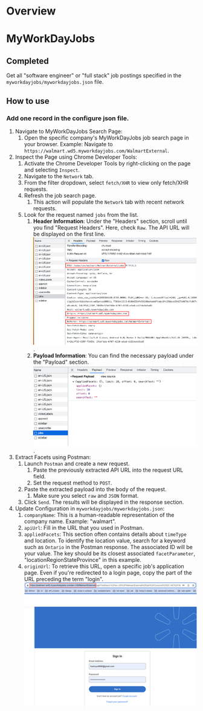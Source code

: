 # Overview

# MyWorkDayJobs

## Completed
Get all "software engineer" or "full stack" job postings specified in the `myworkdayjobs/myworkdayjobs.json` file.

## How to use
### Add one record in the configure json file.
1. Navigate to MyWorkDayJobs Search Page:
   1. Open the specific company's MyWorkDayJobs job search page in your browser. Example: Navigate to `https://walmart.wd5.myworkdayjobs.com/WalmartExternal`.
2. Inspect the Page using Chrome Developer Tools:
   1. Activate the Chrome Developer Tools by right-clicking on the page and selecting `Inspect`.
   2. Navigate to the `Network` tab.
   3. From the filter dropdown, select `fetch/XHR` to view only fetch/XHR requests.
   4. Refresh the job search page.
      1. This action will populate the `Network` tab with recent network requests.
   5. Look for the request named `jobs` from the list.
      1. **Header Information**: Under the "Headers" section, scroll until you find "Request Headers". Here, check `Raw`. The API URL will be displayed on the first line. ![Info in Request Header](static/request_header.png).
      2. **Payload Information**: You can find the necessary payload under the "Payload" section. ![Info in Payload](static/payload.png).
3. Extract Facets using Postman:
   1. Launch `Postman` and create a new request.
      1. Paste the previously extracted API URL into the request URL field.
      2. Set the request method to `POST`.
   2. Paste the extracted payload into the body of the request.
      1. Make sure you select `raw` and `JSON` format.
   3. Click `Send`. The results will be displayed in the response section.
4. Update Configuration in `myworkdayjobs/myworkdayjobs.json`:
   1. `companyName`: This is a human-readable representation of the company name. Example: "walmart".
   2. `apiUrl`: Fill in the URL that you used in Postman.
   3. `appliedFacets`: This section often contains details about `timeType` and location. To identify the location value, search for a keyword such as `Ontario` in the Postman response. The associated ID will be your value. The key should be its closest associated `facetParameter`, "locationRegionStateProvince" in this example.
   4. `originUrl`: To retrieve this URL, open a specific job's application page. Even if you're redirected to a login page, copy the part of the URL preceding the term "login". ![get origin url](static/get_url.png)